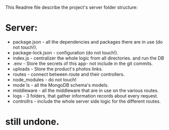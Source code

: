 This Readme file describe the project's server folder structure:

# Server:

- package.json - all the dependencies and packages there are in use (do not touch!).
- package-lock.json - configuration (do not touch!).
- index.js - centralizer the whole logic from all directories. and run the DB
- .env - Store the secrets of this app- not include in the git commits.
- uploads - Store the product's photos links.
- routes - connect between route and their controllers.
- node_modules - do not touch!
- mode`ls - all the MongoDB schema's models.
- middleware - all the middleware that are in use on the various routes.
- logs - 3 folders, that gather information records about every request.
- controllrs - include the whole server side logic for the different routes.

# still undone.